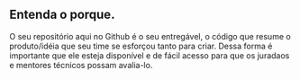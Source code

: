 ## Entenda o porque.

O seu repositório aqui no Github é o seu entregável, o código que resume o produto/idéia que seu time se esforçou tanto para criar. 
Dessa forma é importante que ele esteja disponível e de fácil acesso para que os juradaos e mentores técnicos possam avalia-lo. 
